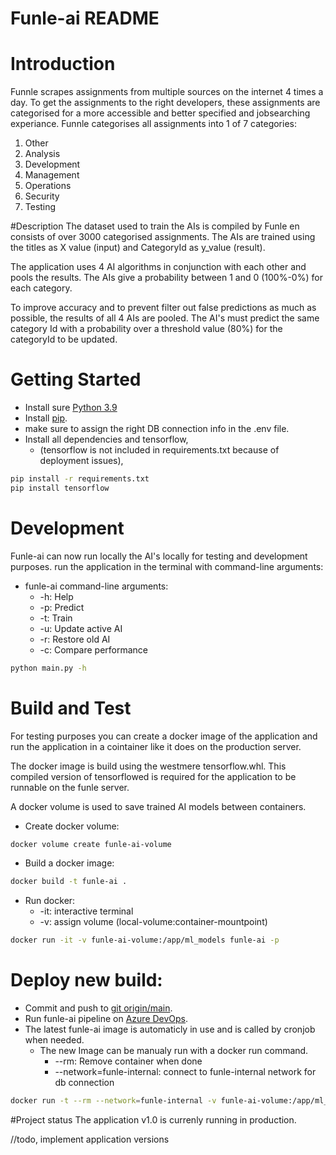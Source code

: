 # Funle-ai README

# Introduction 
Funnle scrapes assignments from multiple sources on the internet 4 times a day. 
To get the assignments to the right developers, these assignments are categorised for a more accessible 
and better specified and jobsearching experiance. 
Funnle categorises all assignments into 1 of 7 categories:
  1. Other
  2. Analysis
  3. Development
  4. Management
  5. Operations
  6. Security
  7. Testing

#Description
The dataset used to train the AIs is compiled by Funle en consists of over 3000 categorised assignments. 
The AIs are trained using the titles as X value (input) and CategoryId as y_value (result).

The application uses 4 AI algorithms in conjunction with each other and pools the results.
The AIs give a probability between 1 and 0 (100%-0%) for each category.

To improve accuracy and to prevent filter out false predictions as much as possible, 
the results of all 4 AIs are pooled. The AI's must predict the same category Id 
with a probability over a threshold value (80%) for the categoryId to be updated.


# Getting Started
- Install sure [Python 3.9](https://www.python.org/downloads/release/python-3912/)
- Install [pip](https://phoenixnap.com/kb/install-pip-windows).
- make sure to assign the right DB connection info in the .env file.
- Install all dependencies  and tensorflow,
  - (tensorflow is not included in requirements.txt because of deployment issues),

```bash
pip install -r requirements.txt
pip install tensorflow
```


# Development
Funle-ai can now run locally the AI's locally for testing and development purposes. 
run the application in the terminal with command-line arguments:
- funle-ai command-line arguments:
  - -h: Help
  - -p: Predict
  - -t: Train
  - -u: Update active AI
  - -r: Restore old AI
  - -c: Compare performance
```bash
python main.py -h
```


# Build and Test
For testing purposes you can create a docker image of the application and run the application in a cointainer like it 
does on the production server.

The docker image is build using the westmere tensorflow.whl. This compiled version of tensorflowed is required  for the
application to be runnable on the funle server.

A docker volume is used to save trained AI models between containers.

- Create docker volume:
```bash
docker volume create funle-ai-volume
```
- Build a docker image: 
```bash
docker build -t funle-ai .
```
- Run docker: 
  - -it: interactive terminal 
  - -v: assign volume (local-volume:container-mountpoint)
```bash
docker run -it -v funle-ai-volume:/app/ml_models funle-ai -p
```


# Deploy new build:
- Commit and push to [git origin/main](https://dev.azure.com/semantica-nl/funle.nl/_git/funle-ai).
- Run funle-ai pipeline on [Azure DevOps](https://dev.azure.com/semantica-nl/funle.nl/_build).
- The latest funle-ai image is automaticly in use and is called by cronjob when needed.
  - The new Image can be manualy run with a docker run command.
    - --rm: Remove container when done
    - --network=funle-internal: connect to funle-internal network for db connection
```bash
docker run -t --rm --network=funle-internal -v funle-ai-volume:/app/ml_models semanticasoftware/funle-ai -p
```

#Project status
The application v1.0 is currenly running in production.

//todo, implement application versions
